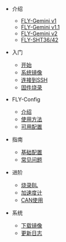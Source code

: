 * 介绍
 
  * [FLY-Gemini v1](/board/fly_gemini_v1/)
  * [FLY-Gemini v1.1](/board/fly_gemini_v1-1/)
  * [FLY-Gemini v2](/board/fly_gemini_v2/)
  * [FLY-SHT36/42](/board/fly_sht36_42/)

* 入门
  * [开始](README)
  * [系统镜像](/introduction/system.md)
  * [连接到SSH](/introduction/conntossh.md)
  * [固件烧录](/introduction/firmware.md)

* FLY-Config
  * [介绍](/fly_config/README)
  * [使用方法](/fly_config/Instructions.md)
  * [可用配置](/fly_config/configuration.md)

* 指南
  * [基础配置](/guide/configs.md)
  * [常见问题](/guide/what.md)

* 进阶
  * [烧录BL](/advanced/flashbl.md)
  * [加速度计](/advanced/Accelerometer.md)
  * [CAN使用](/advanced/can.md)

* 系统
  * [下载镜像](/introduction/downloadimg.md)
  * [更新日志](/introduction/systemupdatelog.md)
